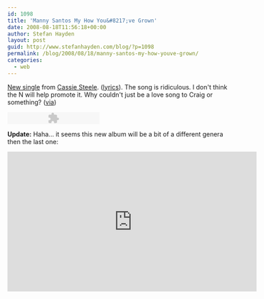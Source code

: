```yaml
---
id: 1098
title: 'Manny Santos My How You&#8217;ve Grown'
date: 2008-08-18T11:56:18+00:00
author: Stefan Hayden
layout: post
guid: http://www.stefanhayden.com/blog/?p=1098
permalink: /blog/2008/08/18/manny-santos-my-how-youve-grown/
categories:
  - web
---
```

<a href="http://www.stefanhayden.com/blog/2008/08/18/manny-santos-my-how-youve-grown/">New single</a> from <a href="http://en.wikipedia.org/wiki/Cassie_Steele">Cassie Steele</a>. (<a href="http://www.metrolyrics.com/summer-nights-lyrics-cassie-steele.html">lyrics</a>). The song is ridiculous. I don't think the N will help promote it. Why couldn't just be a love song to Craig or something? (<a href="http://tumblr.sweetheartbeats.com/">via</a>)

<div class="audio_player"><embed type="application/x-shockwave-flash" src="http://itsbedtime.tumblr.com/swf/audio_player.swf?audio_file=http://www.tumblr.com/audio_file/46431050/BtoOI10C5cs3bq8r9tXmUMSN&color=E4E4E4" height="27" width="207" quality="best"></embed></div>

<strong>Update:</strong> Haha... it seems this new album will be a bit of a different genera then the last one:

<iframe width="560" height="315" src="http://www.youtube.com/embed/3simz6FfKUE&hl=en&fs=1" title="YouTube video player" frameborder="0" allow="accelerometer; autoplay; clipboard-write; encrypted-media; gyroscope; picture-in-picture" allowfullscreen></iframe>